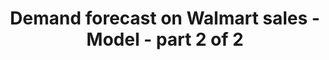 ---
published: false
title: Demand forecast on Walmart sales - Model  - part 2 of 2
collection: cv
layout: single
author_profile: true
read_time: true
categories: [projects]
header :
    teaser : /assets/images/sales_forecast.png
comments : true
toc: true
toc_sticky: true
sidebar:
    nav: sidebar-sample
---